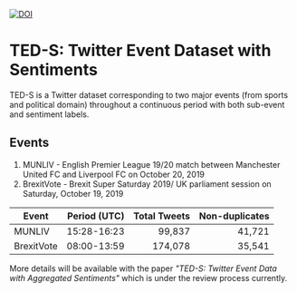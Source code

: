 [![DOI](https://zenodo.org/badge/442209987.svg)](https://zenodo.org/badge/latestdoi/442209987)
# TED-S: Twitter Event Dataset with Sentiments

TED-S is a Twitter dataset corresponding to two major events (from sports and political domain) throughout a continuous 
period with both sub-event and sentiment labels.

## Events
1. MUNLIV - English Premier League 19/20 match between Manchester United FC and Liverpool FC on October 20, 2019
2. BrexitVote - Brexit Super Saturday 2019/ UK parliament session on Saturday, October 19, 2019

| Event       | Period (UTC)| Total Tweets | Non-duplicates |
| ----------- | ----------: | -----------: | -------------: |
| MUNLIV      | 15:28-16:23 | 99,837       | 41,721         |
| BrexitVote  | 08:00-13:59 | 174,078      | 35,541         |

More details will be available with the paper <em>"TED-S: Twitter Event Data with Aggregated Sentiments"</em> which
 is under the review process currently.
